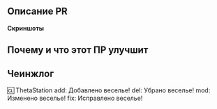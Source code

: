 <!--
Хороший гайд из другого репозитория: https://github.com/TauCetiStation/TauCetiClassic/blob/master/.github/wiki/STYLING_OF_PR.md

Описание:
Опишите изменения данного ПР-а. Если есть связные ишью (issues), или другие ПРы - укажите их тут, для автоматического закрытия ишью следует использовать ключевые слова https://help.github.com/en/articles/closing-issues-using-keywords

Почему и что этот ПР улучшит:
Опишите причину для изменений. Этот пункт особенно важен для описания изменений баланса, новых механик.

Чейнджлог:
Чейнджлог поддерживает следущие теги:
add/new - новый контент
del/delete - удаление контента
mod/modify/tweak - изменение контента (например баланс)
fix - исправление багов

Вы можете указать своё имя после символа :cl: (вместо Theta Station). В случае если в вашем ПРе используются чужие ассеты/код, то сюда же следует поместить имена других авторов.
-->



## Описание PR

**Скриншоты**

## Почему и что этот ПР улучшит

## Чеинжлог
:cl: ThetaStation
add: Добавлено веселье!
del: Убрано веселье!
mod: Изменено веселье!
fix: Исправлено веселье!
